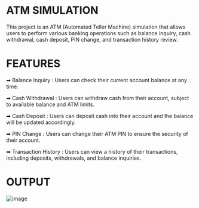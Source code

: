 # ATM SIMULATION
This project is an ATM (Automated Teller Machine) simulation that allows users to perform various banking operations such as balance inquiry, cash withdrawal, cash deposit, PIN change, and transaction history review.

# FEATURES
➡ Balance Inquiry
 : Users can check their current account balance at any time.

➡ Cash Withdrawal
 : Users can withdraw cash from their account, subject to available balance and ATM limits.

➡ Cash Deposit
 : Users can deposit cash into their account and the balance will be updated accordingly.

➡ PIN Change
 : Users can change their ATM PIN to ensure the security of their account.

➡ Transaction History
 : Users can view a history of their transactions, including deposits, withdrawals, and balance inquiries.

# OUTPUT

![image](https://github.com/user-attachments/assets/cb7e9a8d-ecac-44fb-a560-63c3068776d6)
